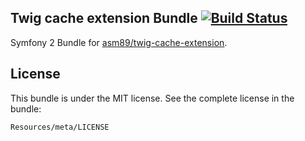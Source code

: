 Twig cache extension Bundle [![Build Status](https://travis-ci.org/EmanueleMinotto/TwigCacheBundle.svg)](https://travis-ci.org/EmanueleMinotto/TwigCacheBundle)
---------------------------

Symfony 2 Bundle for [asm89/twig-cache-extension](https://github.com/asm89/twig-cache-extension).

License
-------

This bundle is under the MIT license. See the complete license in the bundle:

    Resources/meta/LICENSE